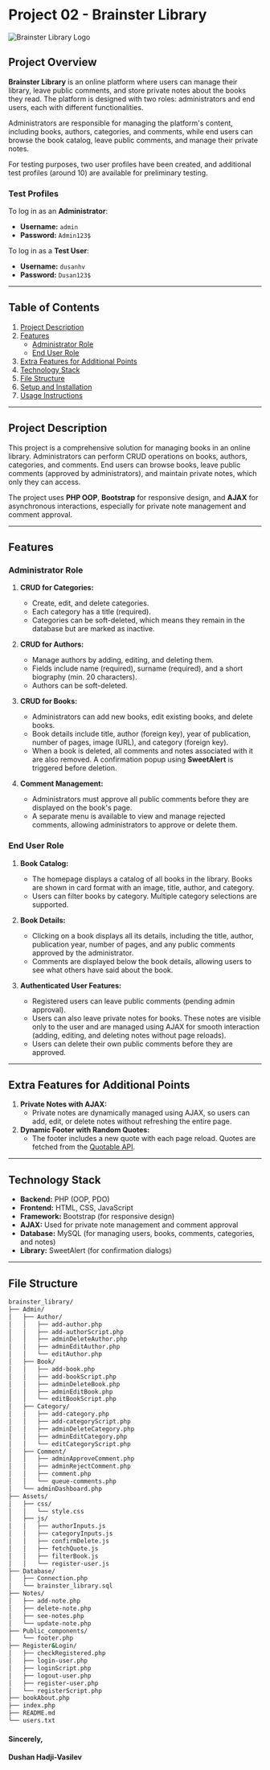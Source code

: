 # Project 02 - Brainster Library

![Brainster Library Logo](https://i.postimg.cc/zyG6QcWF/Brainster-co.png)

## Project Overview

**Brainster Library** is an online platform where users can manage their library, leave public comments, and store private notes about the books they read. The platform is designed with two roles: administrators and end users, each with different functionalities.

Administrators are responsible for managing the platform's content, including books, authors, categories, and comments, while end users can browse the book catalog, leave public comments, and manage their private notes.

For testing purposes, two user profiles have been created, and additional test profiles (around 10) are available for preliminary testing.

### Test Profiles

To log in as an **Administrator**:

- **Username:** `admin`
- **Password:** `Admin123$`

To log in as a **Test User**:

- **Username:** `dusanhv`
- **Password:** `Dusan123$`

---

## Table of Contents

1. [Project Description](#project-description)
2. [Features](#features)
   - [Administrator Role](#administrator-role)
   - [End User Role](#end-user-role)
3. [Extra Features for Additional Points](#extra-features-for-additional-points)
4. [Technology Stack](#technology-stack)
5. [File Structure](#file-structure)
6. [Setup and Installation](#setup-and-installation)
7. [Usage Instructions](#usage-instructions)

---

## Project Description

This project is a comprehensive solution for managing books in an online library. Administrators can perform CRUD operations on books, authors, categories, and comments. End users can browse books, leave public comments (approved by administrators), and maintain private notes, which only they can access.

The project uses **PHP OOP**, **Bootstrap** for responsive design, and **AJAX** for asynchronous interactions, especially for private note management and comment approval.

---

## Features

### Administrator Role

1. **CRUD for Categories:**

   - Create, edit, and delete categories.
   - Each category has a title (required).
   - Categories can be soft-deleted, which means they remain in the database but are marked as inactive.

2. **CRUD for Authors:**

   - Manage authors by adding, editing, and deleting them.
   - Fields include name (required), surname (required), and a short biography (min. 20 characters).
   - Authors can be soft-deleted.

3. **CRUD for Books:**

   - Administrators can add new books, edit existing books, and delete books.
   - Book details include title, author (foreign key), year of publication, number of pages, image (URL), and category (foreign key).
   - When a book is deleted, all comments and notes associated with it are also removed. A confirmation popup using **SweetAlert** is triggered before deletion.

4. **Comment Management:**
   - Administrators must approve all public comments before they are displayed on the book's page.
   - A separate menu is available to view and manage rejected comments, allowing administrators to approve or delete them.

### End User Role

1. **Book Catalog:**

   - The homepage displays a catalog of all books in the library. Books are shown in card format with an image, title, author, and category.
   - Users can filter books by category. Multiple category selections are supported.

2. **Book Details:**

   - Clicking on a book displays all its details, including the title, author, publication year, number of pages, and any public comments approved by the administrator.
   - Comments are displayed below the book details, allowing users to see what others have said about the book.

3. **Authenticated User Features:**
   - Registered users can leave public comments (pending admin approval).
   - Users can also leave private notes for books. These notes are visible only to the user and are managed using AJAX for smooth interaction (adding, editing, and deleting notes without page reloads).
   - Users can delete their own public comments before they are approved.

---

## Extra Features for Additional Points

1. **Private Notes with AJAX:**
   - Private notes are dynamically managed using AJAX, so users can add, edit, or delete notes without refreshing the entire page.
2. **Dynamic Footer with Random Quotes:**
   - The footer includes a new quote with each page reload. Quotes are fetched from the [Quotable API](http://api.quotable.io/random).

---

## Technology Stack

- **Backend:** PHP (OOP, PDO)
- **Frontend:** HTML, CSS, JavaScript
- **Framework:** Bootstrap (for responsive design)
- **AJAX:** Used for private note management and comment approval
- **Database:** MySQL (for managing users, books, comments, categories, and notes)
- **Library:** SweetAlert (for confirmation dialogs)

---

## File Structure

```bash
brainster_library/
├── Admin/
│   ├── Author/
│   │   ├── add-author.php
│   │   ├── add-authorScript.php
│   │   ├── adminDeleteAuthor.php
│   │   ├── adminEditAuthor.php
│   │   └── editAuthor.php
│   ├── Book/
│   │   ├── add-book.php
│   │   ├── add-bookScript.php
│   │   ├── adminDeleteBook.php
│   │   ├── adminEditBook.php
│   │   └── editBookScript.php
│   ├── Category/
│   │   ├── add-category.php
│   │   ├── add-categoryScript.php
│   │   ├── adminDeleteCategory.php
│   │   ├── adminEditCategory.php
│   │   └── editCategoryScript.php
│   ├── Comment/
│   │   ├── adminApproveComment.php
│   │   ├── adminRejectComment.php
│   │   ├── comment.php
│   │   └── queue-comments.php
│   └── adminDashboard.php
├── Assets/
│   ├── css/
│   │   └── style.css
│   ├── js/
│   │   ├── authorInputs.js
│   │   ├── categoryInputs.js
│   │   ├── confirmDelete.js
│   │   ├── fetchQuote.js
│   │   ├── filterBook.js
│   │   └── register-user.js
├── Database/
│   ├── Connection.php
│   └── brainster_library.sql
├── Notes/
│   ├── add-note.php
│   ├── delete-note.php
│   ├── see-notes.php
│   └── update-note.php
├── Public_components/
│   └── footer.php
├── Register&Login/
│   ├── checkRegistered.php
│   ├── login-user.php
│   ├── loginScript.php
│   ├── logout-user.php
│   ├── register-user.php
│   └── registerScript.php
├── bookAbout.php
├── index.php
├── README.md
└── users.txt
```

#### Sincerely,

#### Dushan Hadji-Vasilev
